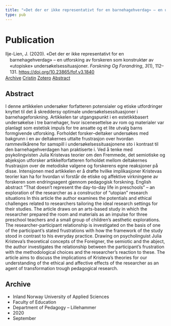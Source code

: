 ```yaml
---
title: "«Det der er ikke representativt for en barnehagehverdag» – en utforsking av forskeren som konstruktør av «utopiske» undersøkelsessituasjoner"
type: pub
---
```

<h1>Publication</h1>
<article id="csl-bib-container-6KG6WS7V" class="csl-bib-container">
  <div class="csl-bib-body" style="line-height: 1.35; padding-left: 1em; text-indent:-1em;">
  <div class="csl-entry">Ilje-Lien, J. (2020). &#xAB;Det der er ikke representativt for en barnehagehverdag&#xBB; &#x2013; en utforsking av forskeren som konstrukt&#xF8;r av &#xAB;utopiske&#xBB; unders&#xF8;kelsessituasjoner. <i>Forskning Og Forandring</i>, <i>3</i>(1), 112&#x2013;131. <a href="https://doi.org/10.23865/fof.v3.1840">https://doi.org/10.23865/fof.v3.1840</a></div>
</div>
  <div class="csl-bib-buttons">
    <a href="#taxonomy-article-6KG6WS7V" class="csl-bib-button">Archive</a>
    <a href="https://app.cristin.no/results/show.jsf?id=1827488" alt="Cristin URL" class="csl-bib-button">Cristin</a>
    <a href="http://zotero.org/groups/5022929/items/6KG6WS7V" alt="Zotero URL" class="csl-bib-button">Zotero</a>
    <a href="#abstract-article-6KG6WS7V" class="csl-bib-button">Abstract</a>
  </div>
  <div id="csl-bib-meta-container-6KG6WS7V"></div>
</article>
<div id="csl-bib-meta-6KG6WS7V" class="csl-bib-meta">
  <article id="abstract-article-6KG6WS7V" class="abstract-article">
    <h1>Abstract</h1>
    I denne artikkelen undersøker forfatteren potensialer og etiske utfordringer knyttet til det å skreddersy optimale undersøkelsessituasjoner i barnehageforskning. Artikkelen tar utgangspunkt i en estetikkbasert undersøkelse i tre barnehager, hvor iscenesettelse av rom og materialer var planlagt som estetisk impuls for tre ansatte og et lite utvalg barns formgivende utforsking. Forholdet forsker–deltaker undersøkes med bakgrunn i en av deltakernes uttalte frustrasjon over hvordan rammevilkårene for samspill i undersøkelsessituasjonene sto i kontrast til den barnehagehverdagen han praktiserte i. Ved å tenke med psykolingvisten Julia Kristevas teorier om den Fremmede, det semiotiske og abjeksjon utforsker artikkelforfatteren forholdet mellom deltakernes frustrasjon over de metodiske valgene og forskerens egne reaksjoner på disse. Intensjonen med artikkelen er å drøfte hvilke implikasjoner Kristevas teorier kan ha for hvordan vi forstår de etiske og affektive virkningene av forskeren som endringsagent gjennom pedagogisk forskning. English abstract “That doesn’t represent the day-to-day life in preschools” – an exploration of the researcher as a constructor of “utopian” research situations In this article the author examines the potentials and ethical challenges related to researchers tailoring the ideal research settings for their studies. The article draws on an arts-based study in which the researcher prepared the room and materials as an impulse for three preschool teachers and a small group of children’s aesthetic explorations. The researcher-participant relationship is investigated on the basis of one of the participant’s stated frustrations with how the framework of the study stood in contrast to his everyday practice. Drawing on psycholinguist Julia Kristeva’s theoretical concepts of the Foreigner, the semiotic and the abject, the author investigates the relationship between the participant’s frustration with the methodological choices and the researcher’s reaction to these. The article aims to discuss the implications of Kristeva’s theories for our understanding of the ethical and affective effects of the researcher as an agent of transformation trough pedagogical research.
  </article>
  <article id="taxonomy-article-6KG6WS7V" class="taxonomy-article">
    <h1>Archive</h1>
    <ul>
      <li>Inland Norway University of Applied Sciences</li>
      <li>Faculty of Education</li>
      <li>Department of Pedagogy – Lillehammer</li>
      <li>2020</li>
      <li>September</li>
    </ul>
  </article>
</div>
